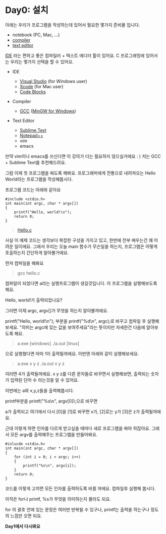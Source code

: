 # Day0: 설치
아래는 우리가 프로그램을 작성하는데 있어서 필요한 몇가지 준비물 입니다.

- notebook (PC, Mac, ...)
- [compiler](https://en.wikipedia.org/wiki/Compiler)
- [text editor](https://en.wikipedia.org/wiki/Text_editor)

[IDE](https://en.wikipedia.org/wiki/Integrated_development_environment) 라는 편하고 좋은 컴파일러 + 텍스트 에디터 툴이 있어요.
C 프로그래밍에 있어서는 우리는 몇가지 선택을 할 수 있어요.

- IDE
    - [Visual Studio](https://www.visualstudio.com/downloads/download-visual-studio-vs) (for Windows user)
    - [Xcode](https://itunes.apple.com/us/app/xcode/id497799835?mt=12) (for Mac user)
    - [Code Blocks](http://www.codeblocks.org/downloads)

- Compiler
    - [GCC](https://gcc.gnu.org/) ([MinGW for Windows](http://www.mingw.org/))

- Text Editor
    - [Sublime Text](https://www.sublimetext.com/)
    - [Notepad++](https://notepad-plus-plus.org/)
    - vim
    - emacs

만약 vim이나 emacs를 쓰신다면 이 강의가 더는 필요하지 않으실거에요 : )
저는 GCC + Sublime Text를 추천해드려요.

그럼 이제 첫 프로그램을 짜도록 해봐요.
프로그래머에게 전통으로 내려져오는 Hello World라는 프로그램을 작성해봅시다.

프로그램 코드는 아래와 같아요

```
#include <stdio.h>
int main(int argc, char * argv[])
{
    printf("Hello, world!\n");
    return 0;
}
```
>[Hello.c]()

사실 이 예제 코드는 생각보다 복잡한 구성을 가지고 있고, 한번에 전부 배우는건 꽤 어려운 일이에요.
그래서 우리는 오늘 main 함수가 무슨일을 하는지, 프로그램은 어떻게 호출하는지 간단하게 알아볼거에요.

먼저 컴파일을 해봐요
>gcc hello.c

컴파일이 되었다면 a라는 실행프로그램이 생길것입니다. 이 프로그램을 실행해보도록 해요.

Hello, world!가 출력되었나요?

그러면 이제 argc, argv[]가 무엇을 하는지 알아볼꺼에요.

printf("Hello, world!\n"); 부분을 printf("%d\n", argc);로 바꾸고 컴파일 후 실행해보세요.
"의미는 argc에 있는 값을 보여주세요"라는 뜻이지만 자세한건 다음에 알아보도록 해요.

>a.exe      [windows]
>./a.out    [linux]

으로 실행했다면 아마 1이 출력될꺼에요.
이번엔 아래와 같이 실행해보세요.

>a.exe x y z
>./a.out x y z

이러면 4가 출력될꺼에요. x y z를 다른 문자들로 바꾸면서 실행해보면, 출력되는 숫자가 입력된 단어 수 라는것을 알 수 있어요.

이번에는 a와 x,y,z들을 출력해봅시다.

printf부분을 printf("%s\n", argv[0]);으로 바꾸면 

a가 출력되고 여기에서 다시 [0]을 [1]로 바꾸면 x가, [2]로는 y가 [3]은 z가 출력될꺼에요.

근데 이렇게 하면 인자를 다르게 받고싶을 때마다 새로 프로그램을 짜야 하잖아요.
그래서 모든 argv를 출력해주는 프로그램을 만들어봐요.

```
#inlucde <stdio.h>
int main(int argc, char * argv[])
{
    for (int i = 0; i < argc; i++)
    {
        printf("%s\n", argv[i]);
    }
    return 0;
}
```
코드를 이렇게 고치면 모든 인자를 출력하도록 바뀔 꺼에요. 컴파일후 실행해 봅시다.

아직은 for나 printf, %s가 무엇을 의미하는지 몰라도 되요.

for 의 괄호 안에 있는 문장은 여러번 반복될 수 있구나, printf는 출력을 하는구나 정도의 느낌만 오면 되요.

**Day1에서 다시봐요**